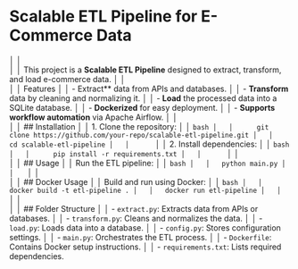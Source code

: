 # Scalable ETL Pipeline for E-Commerce Data
│   │   
│   │   This project is a **Scalable ETL Pipeline** designed to extract, transform, and load e-commerce data.
│   │   
│   │   Features
│   │   - Extract** data from APIs and databases.
│   │   - **Transform** data by cleaning and normalizing it.
│   │   - **Load** the processed data into a SQLite database.
│   │   - **Dockerized** for easy deployment.
│   │   - **Supports workflow automation** via Apache Airflow.
│   │   
│   │   ## Installation
│   │   1. Clone the repository:
│   │      ```bash
│   │      git clone https://github.com/your-repo/scalable-etl-pipeline.git
│   │      cd scalable-etl-pipeline
│   │      ```
│   │   2. Install dependencies:
│   │      ```bash
│   │      pip install -r requirements.txt
│   │      ```
│   │   
│   │   ## Usage
│   │   Run the ETL pipeline:
│   │   ```bash
│   │   python main.py
│   │   ```
│   │   
│   │   ## Docker Usage
│   │   Build and run using Docker:
│   │   ```bash
│   │   docker build -t etl-pipeline .
│   │   docker run etl-pipeline
│   │   ```
│   │   
│   │   ## Folder Structure
│   │   - `extract.py`: Extracts data from APIs or databases.
│   │   - `transform.py`: Cleans and normalizes the data.
│   │   - `load.py`: Loads data into a database.
│   │   - `config.py`: Stores configuration settings.
│   │   - `main.py`: Orchestrates the ETL process.
│   │   - `Dockerfile`: Contains Docker setup instructions.
│   │   - `requirements.txt`: Lists required dependencies.
